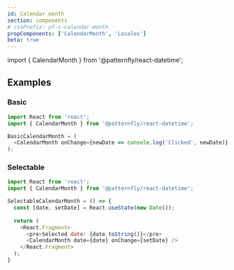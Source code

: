 ```yaml
---
id: Calendar month
section: components
# cssPrefix: pf-c-calendar-month
propComponents: ['CalendarMonth', 'Locales']
beta: true
---
```


import { CalendarMonth } from '@patternfly/react-datetime';

## Examples
### Basic
```js
import React from 'react';
import { CalendarMonth } from '@patternfly/react-datetime';

BasicCalendarMonth = (
  <CalendarMonth onChange={newDate => console.log('Clicked', newDate)} />
);
```

### Selectable
```js
import React from 'react';
import { CalendarMonth } from '@patternfly/react-datetime';

SelectableCalendarMonth = () => {
  const [date, setDate] = React.useState(new Date());
  
  return (
    <React.Fragment>
      <pre>Selected date: {date.toString()}</pre>
      <CalendarMonth date={date} onChange={setDate} />
    </React.Fragment>
  );
}
```

